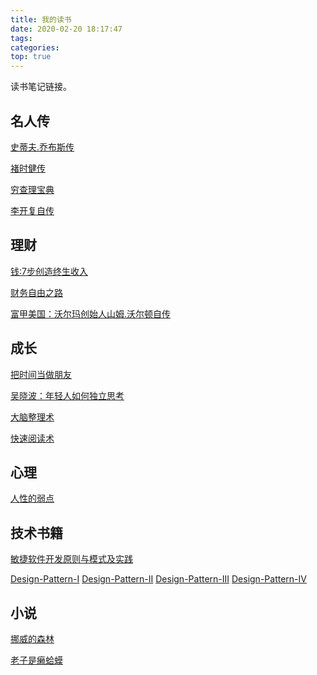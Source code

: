 ```yaml
---
title: 我的读书
date: 2020-02-20 18:17:47
tags:
categories: 
top: true
---
```


读书笔记链接。

<!--more-->

## 名人传
[史蒂夫.乔布斯传](https://jshell07.github.io/2019/04/16/%E5%8F%B2%E8%92%82%E5%A4%AB-%E4%B9%94%E5%B8%83%E6%96%AF%E4%BC%A0/)

[褚时健传](https://jshell07.github.io/2019/04/15/%E8%A4%9A%E6%97%B6%E5%81%A5%E4%BC%A0/)

[穷查理宝典](https://jshell07.github.io/2019/08/27/%E7%A9%B7%E6%9F%A5%E7%90%86%E5%AE%9D%E5%85%B8/)

[李开复自传](https://jshell07.github.io/2019/08/28/%E6%9D%8E%E5%BC%80%E5%A4%8D%E8%87%AA%E4%BC%A0/)

## 理财
[钱:7步创造终生收入 ](https://jshell07.github.io/2019/05/12/%E9%92%B1%EF%BC%9A7%E6%AD%A5%E5%88%9B%E9%80%A0%E7%BB%88%E7%94%9F%E6%94%B6%E5%85%A5/)

[财务自由之路 ](https://jshell07.github.io/2019/04/24/%E8%B4%A2%E5%8A%A1%E8%87%AA%E7%94%B1%E4%B9%8B%E8%B7%AF/)

[富甲美国：沃尔玛创始人山姆.沃尔顿自传 ](https://jshell07.github.io/2019/04/15/%E5%AF%8C%E7%94%B2%E7%BE%8E%E5%9B%BD%EF%BC%9A%E6%B2%83%E5%B0%94%E7%8E%9B%E5%88%9B%E5%A7%8B%E4%BA%BA%E5%B1%B1%E5%A7%86-%E6%B2%83%E5%B0%94%E9%A1%BF%E8%87%AA%E4%BC%A0/)

## 成长
[把时间当做朋友](https://jshell07.github.io/2018/04/15/%E6%8A%8A%E6%97%B6%E9%97%B4%E5%BD%93%E5%81%9A%E6%9C%8B%E5%8F%8B%E5%90%AC%E4%B9%A6%E7%AC%94%E8%AE%B0/)

[吴晓波：年轻人如何独立思考](https://jshell07.github.io/2018/11/21/%E5%B9%B4%E8%BD%BB%E4%BA%BA%E5%A6%82%E4%BD%95%E7%8B%AC%E7%AB%8B%E6%80%9D%E8%80%83/)

[大脑整理术](https://jshell07.github.io/2018/11/26/%E5%A4%A7%E8%84%91%E6%95%B4%E7%90%86%E6%9C%AF/)

[快速阅读术](https://jshell07.github.io/2019/04/15/%E5%BF%AB%E9%80%9F%E9%98%85%E8%AF%BB%E6%9C%AF/)

## 心理
[人性的弱点](https://jshell07.github.io/2019/09/05/%E4%BA%BA%E6%80%A7%E7%9A%84%E5%BC%B1%E7%82%B9/)

## 技术书籍
[敏捷软件开发原则与模式及实践](https://jshell07.github.io/2018/06/04/%E6%95%8F%E6%8D%B7%E8%BD%AF%E4%BB%B6%E5%BC%80%E5%8F%91%E5%8E%9F%E5%88%99%E4%B8%8E%E6%A8%A1%E5%BC%8F%E5%8F%8A%E5%AE%9E%E8%B7%B5/)

[Design-Pattern-I](https://jshell07.github.io/2018/07/12/Design-Pattern/)
[Design-Pattern-II](https://jshell07.github.io/2019/01/28/Design-Pattern-II/)
[Design-Pattern-III](https://jshell07.github.io/2019/01/28/Design-Pattern-III/)
[Design-Pattern-IV](https://jshell07.github.io/2019/01/28/Design-Pattern-IV/)

## 小说
[挪威的森林 ](https://jshell07.github.io/2019/08/27/%E6%8C%AA%E5%A8%81%E7%9A%84%E6%A3%AE%E6%9E%97/)

[老子是癞蛤蟆](https://jshell07.github.io/2018/04/26/%E8%80%81%E5%AD%90%E6%98%AF%E7%99%9E%E8%9B%A4%E8%9F%86%E4%B9%A6%E6%91%98/)